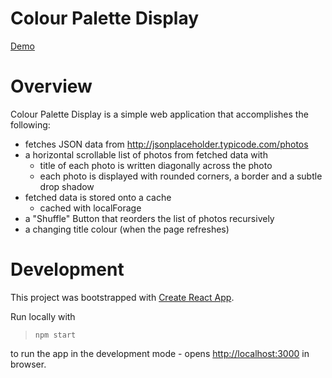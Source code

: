 # Colour Palette Display

[Demo](https://ckittyyan.github.io/colourPaletteDisplayer/)

# Overview

Colour Palette Display is a simple web application that accomplishes the following:
- fetches JSON data from http://jsonplaceholder.typicode.com/photos
- a horizontal scrollable list of photos from fetched data with
    - title of each photo is written diagonally across the photo
    - each photo is displayed with rounded corners, a border and a subtle drop shadow
- fetched data is stored onto a cache 
    - cached with localForage
- a "Shuffle" Button that reorders the list of photos recursively
- a changing title colour (when the page refreshes)

# Development

This project was bootstrapped with [Create React App](https://github.com/facebook/create-react-app).

Run locally with
> `npm start`

to run the app in the development mode - opens [http://localhost:3000](http://localhost:3000) in browser.

